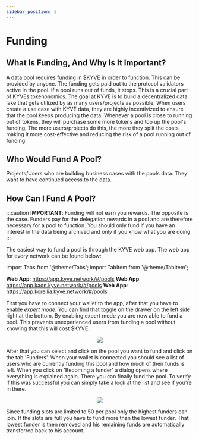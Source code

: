 ```yaml
---
sidebar_position: 5
---
```


# Funding

## What Is Funding, And Why Is It Important?

A data pool requires funding in \$KYVE in order to function. This can be provided by anyone. The funding gets paid out to the protocol validators active in the pool. If a pool runs out of funds, it stops. This is a crucial part of KYVEs tokenonomics. The goal at KYVE is to build a decentralized data lake that gets utilized by as many users/projects as possible. When users create a use case with KYVE data, they are highly incentivized to ensure that the pool keeps producing the data. Whenever a pool is close to running out of tokens, they will purchase some more tokens and top up the pool's funding. The more users/projects do this, the more they split the costs, making it more cost-effective and reducing the risk of a pool running out of funding.

## Who Would Fund A Pool?

Projects/Users who are building business cases with the pools data. They want to have continued access to the data.

## How Can I Fund A Pool?

:::caution
**IMPORTANT**: Funding will not earn you rewards. The opposite is the case. Funders pay for the delegation rewards in a pool and are therefore necessary for a pool to function. You should only fund if you have an interest in the data being archived and only if you know what you are doing
:::

The easiest way to fund a pool is through the KYVE web app. The web app for every network can be found below:

import Tabs from '@theme/Tabs';
import TabItem from '@theme/TabItem';

<Tabs groupId="network">
  <TabItem value="kyve" label="Mainnet">
    <strong>Web App</strong>: <a href="https://app.kyve.network/#/pools">https://app.kyve.network/#/pools</a>
  </TabItem>
  <TabItem value="kaon" label="Kaon">
    <strong>Web App</strong>: <a href="https://app.kaon.kyve.network/#/pools">https://app.kaon.kyve.network/#/pools</a>
  </TabItem>
  <TabItem value="korellia" label="Korellia">
    <strong>Web App</strong>: <a href="https://app.korellia.kyve.network/#/pools">https://app.korellia.kyve.network/#/pools</a>
  </TabItem>
</Tabs>

First you have to connect your wallet to the app, after that you have to enable _expert mode_. You can find that toggle on the drawer on the left side right at the bottom. By enabling expert mode you are now able to fund a pool. This prevents unexperienced users from funding a pool without knowing that this will cost \$KYVE.

<p align="center">
  <img src="/img/expert_mode.png" />
</p>

After that you can select and click on the pool you want to fund and click on the tab 'Funders'. When your wallet is connected you should see a list of users who are currently funding this pool and how much of their funds is left. When you click on 'Becoming a funder' a dialog opens where everything is explained again. There you can finally fund the pool. To verify if this was successful you can simply take a look at the list and see if you're in there.

<p align="center">
  <img src="/img/becoming_funder.png" />
</p>

Since funding slots are limited to 50 per pool only the highest funders can join. If the slots are full you have to fund more than the lowest funder. That lowest funder is then removed and his remaining funds are automatically transferred back to his account.
